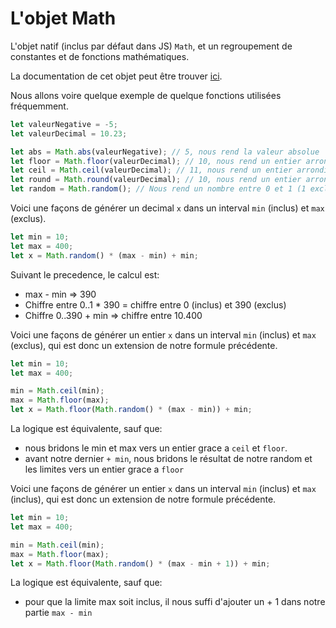 # L'objet Math

L'objet natif (inclus par défaut dans JS) `Math`, et un regroupement de constantes et de fonctions mathématiques.

La documentation de cet objet peut être trouver [ici](https://developer.mozilla.org/fr/docs/Web/JavaScript/Reference/Global_Objects/Math).

Nous allons voire quelque exemple de quelque fonctions utilisées fréquemment.

```js
let valeurNegative = -5;
let valeurDecimal = 10.23;

let abs = Math.abs(valeurNegative); // 5, nous rend la valeur absolue
let floor = Math.floor(valeurDecimal); // 10, nous rend un entier arrondi vers le bas (floor = sol)
let ceil = Math.ceil(valeurDecimal); // 11, nous rend un entier arrondi vers le haut (ceil = plafond)
let round = Math.round(valeurDecimal); // 10, nous rend un entier arrondi vers l'entier le plus proche
let random = Math.random(); // Nous rend un nombre entre 0 et 1 (1 exclu).
```

Voici une façons de générer un decimal `x` dans un interval `min` (inclus) et `max` (exclus).

```js
let min = 10;
let max = 400;
let x = Math.random() * (max - min) + min;
```

Suivant le precedence, le calcul est:
- max - min => 390
- Chiffre entre 0..1 * 390 = chiffre entre 0 (inclus) et 390 (exclus)
- Chiffre 0..390 + min => chiffre entre 10.400

Voici une façons de générer un entier `x` dans un interval `min` (inclus) et `max` (exclus), qui est donc un extension de notre formule précédente.

```js
let min = 10;
let max = 400;

min = Math.ceil(min);
max = Math.floor(max);
let x = Math.floor(Math.random() * (max - min)) + min;
```

La logique est équivalente, sauf que:
- nous bridons le min et max vers un entier grace a `ceil` et `floor`.
- avant notre dernier `+ min`, nous bridons le résultat de notre random et les limites vers un entier grace a `floor`

Voici une façons de générer un entier `x` dans un interval `min` (inclus) et `max` (inclus), qui est donc un extension de notre formule précédente.

```js
let min = 10;
let max = 400;

min = Math.ceil(min);
max = Math.floor(max);
let x = Math.floor(Math.random() * (max - min + 1)) + min;
```

La logique est équivalente, sauf que:
- pour que la limite max soit inclus, il nous suffi d'ajouter un + 1 dans notre partie `max - min`